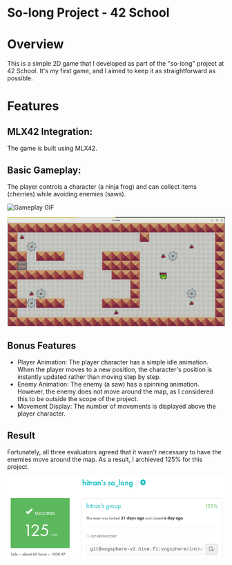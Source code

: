 # So-long Project - 42 School

# Overview
This is a simple 2D game that I developed as part of the "so-long" project at 42 School. It's my first game, and I aimed to keep it as straightforward as possible.

# Features
## MLX42 Integration: 
The game is built using MLX42.

## Basic Gameplay: 
The player controls a character (a ninja frog) and can collect items (cherries) while avoiding enemies (saws).

![Gameplay GIF](https://github.com/tranhieutrung/images/blob/33d097040f1b6019cae54b1732f7c714e11686ea/so_long.gif)

![Gamelost GIF](https://github.com/tranhieutrung/images/blob/7be94a8e4f793304e149d1287b531edb532244f0/game_lost.gif)

## Bonus Features
- Player Animation: The player character has a simple idle animation. When the player moves to a new position, the character's position is instantly updated rather than moving step by step.
- Enemy Animation: The enemy (a saw) has a spinning animation. However, the enemy does not move around the map, as I considered this to be outside the scope of the project.
- Movement Display: The number of movements is displayed above the player character.

## Result
Fortunately, all three evaluators agreed that it wasn't necessary to have the enemies move around the map. As a result, I archieved 125% for this project.

![Result](https://github.com/tranhieutrung/images/blob/1193ada596740fffb70cd73a43d3a5a3da608f8e/so_long_result.png)

